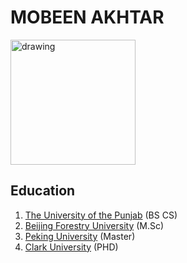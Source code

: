 # MOBEEN AKHTAR #

<img src="Profil.jpg" alt="drawing" width="200"/>

## Education ##
1. [The University of the Punjab](http://www.pu.edu.pk/) (BS CS)
2. [Beijing Forestry University](http://english.bjfu.edu.cn/) (M.Sc)
3. [Peking University](https://www.pku.edu.cn/) (Master)
4. [Clark University](https://www.clarku.edu/) (PHD)
